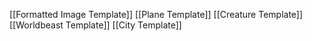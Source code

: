 [[Formatted Image Template]]
[[Plane Template]]
[[Creature Template]]
[[Worldbeast Template]]
[[City Template]]

